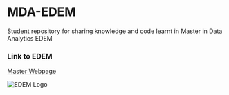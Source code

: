 # MDA-EDEM
Student repository for sharing knowledge and code learnt in Master in Data Analytics EDEM

### **Link to EDEM**
[Master Webpage](https://edem.eu)


![EDEM Logo](https://lh3.googleusercontent.com/proxy/z6VD9hHCLOX1o0w4ROnlbYa1CXj0tmUvD4yhC4NYgH_QEEMjIMAYZtQfW86Md_jKYshxF60cToyR8IkOIwjI_5uoLMQ7_LE3OTQS23mVhhHUzQ_m1c9U)

